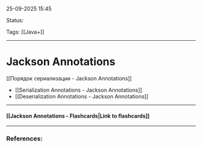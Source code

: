 
25-09-2025 15:45

Status:

Tags: [[Java+]]

---
# Jackson Annotations

[[Порядок сериализации - Jackson Annotations]]
- [[Serialization Annotations - Jackson Annotations]]
- [[Deserialization Annotations - Jackson Annotations]]

----
#### [[Jackson Annotations - Flashcards|Link to flashcards]]



---
### References:

